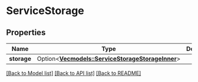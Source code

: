 # ServiceStorage

## Properties

Name | Type | Description | Notes
------------ | ------------- | ------------- | -------------
**storage** | Option<[**Vec<models::ServiceStorageStorageInner>**](ServiceStorage_storage_inner.md)> |  | [optional]

[[Back to Model list]](../README.md#documentation-for-models) [[Back to API list]](../README.md#documentation-for-api-endpoints) [[Back to README]](../README.md)


